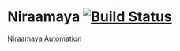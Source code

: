 # Niraamaya [![Build Status](https://travis-ci.org/KrishnB/Nj6Niraamaya.svg?branch=master)](https://travis-ci.org/KrishnB/Nj6Niraamaya)
Niraamaya Automation
